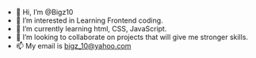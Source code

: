 - 👋 Hi, I’m @Bigz10
- 👀 I’m interested in Learning Frontend coding.
- 🌱 I’m currently learning html, CSS, JavaScript.
- 💞️ I’m looking to collaborate on projects that will give me stronger skills.
- 📫 My email is bigz_10@yahoo.com

<!---
Bigz10/Bigz10 is a ✨ special ✨ repository because its `README.md` (this file) appears on your GitHub profile.
You can click the Preview link to take a look at your changes.
--->
